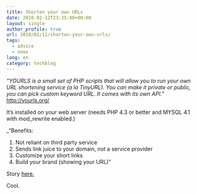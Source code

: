 ```yaml
---
title: Shorten your own URLs
date: 2010-02-12T23:35:00+00:00
layout: single
author_profile: true
url: 2010/02/12/shorten-your-own-urls/
tags:
  - advice
  - news
lang: en
category: techblog
---
```

_“YOURLS is a small set of PHP scripts that will allow you to run your own URL shortening service (a la TinyURL). You can make it private or public, you can pick custom keyword URL. It comes with its own API.”_  
<a href="http://yourls.org/" target="_blank">http://yourls.org/</a>

It’s installed on your web server (needs PHP 4.3 or better and MYSQL 4.1 with mod_rewrite enabled.)

 _“Benefits:</p> 

1. Not reliant on third party service  
2. Sends link juice to your domain, not a service provider  
3. Customize your short links  
4. Build your brand (showing your URL)”</i> 

Story <a href="http://domainnamewire.com/2010/02/08/get-your-own-url-shortener-with-yourls/" target="_blank">here.</a>

Cool.